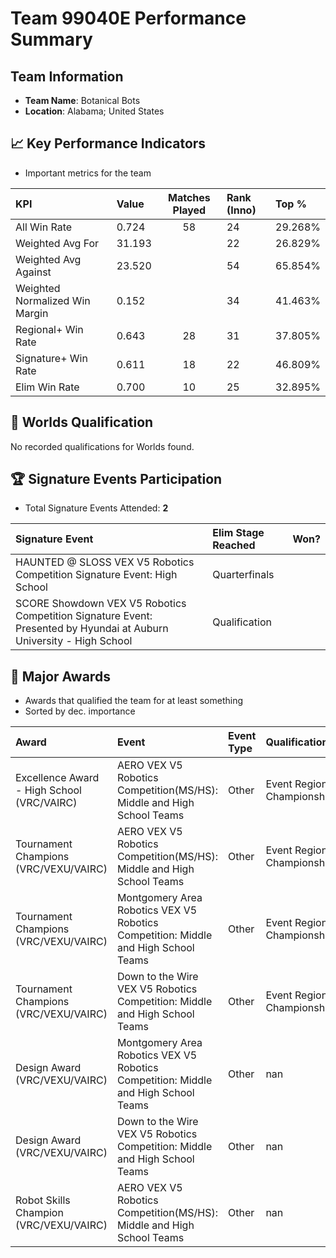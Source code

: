 # Team 99040E Performance Summary

##  Team Information
- **Team Name**: Botanical Bots
- **Location**: Alabama; United States

## 📈 Key Performance Indicators
- Important metrics for the team

| KPI | Value | Matches Played | Rank (Inno) | Top % |
|:---|:-----|:--------------:|:----|:-----|
| All Win Rate | 0.724 | 58 | 24 | 29.268% |
| Weighted Avg For | 31.193 |  | 22 | 26.829% |
| Weighted Avg Against | 23.520 |  | 54 | 65.854% |
| Weighted Normalized Win Margin | 0.152 |  | 34 | 41.463% |
| Regional+ Win Rate | 0.643 | 28 | 31 | 37.805% |
| Signature+ Win Rate | 0.611 | 18 | 22 | 46.809% |
| Elim Win Rate | 0.700 | 10 | 25 | 32.895% |


## 🎯 Worlds Qualification
No recorded qualifications for Worlds found.

## 🏆 Signature Events Participation
- Total Signature Events Attended: **2**

| Signature Event | Elim Stage Reached | Won? |
|:----------------|:-------------------|:----|
| HAUNTED @ SLOSS VEX V5 Robotics Competition Signature Event: High School | Quarterfinals |  |
| SCORE Showdown VEX V5 Robotics Competition Signature Event: Presented by Hyundai at Auburn University - High School | Qualification |  |


## 🥇 Major Awards
- Awards that qualified the team for at least something
- Sorted by dec. importance

| Award | Event | Event Type | Qualification |
|:------|:------|:-----------|:--------------|
| Excellence Award - High School (VRC/VAIRC) | AERO VEX V5 Robotics Competition(MS/HS): Middle and High School Teams | Other | Event Region Championship |
| Tournament Champions (VRC/VEXU/VAIRC) | AERO VEX V5 Robotics Competition(MS/HS): Middle and High School Teams | Other | Event Region Championship |
| Tournament Champions (VRC/VEXU/VAIRC) | Montgomery Area Robotics VEX V5 Robotics Competition: Middle and High School Teams | Other | Event Region Championship |
| Tournament Champions (VRC/VEXU/VAIRC) | Down to the Wire VEX V5 Robotics Competition: Middle and High School Teams | Other | Event Region Championship |
| Design Award (VRC/VEXU/VAIRC) | Montgomery Area Robotics VEX V5 Robotics Competition: Middle and High School Teams | Other | nan |
| Design Award (VRC/VEXU/VAIRC) | Down to the Wire VEX V5 Robotics Competition: Middle and High School Teams | Other | nan |
| Robot Skills Champion (VRC/VEXU/VAIRC) | AERO VEX V5 Robotics Competition(MS/HS): Middle and High School Teams | Other | nan |

